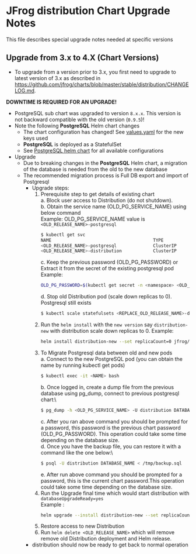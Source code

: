 # JFrog distribution Chart Upgrade Notes
This file describes special upgrade notes needed at specific versions

## Upgrade from 3.x to 4.X (Chart Versions)

* To upgrade from a version prior to 3.x, you first need to upgrade to latest version of 3.x as described in https://github.com/jfrog/charts/blob/master/stable/distribution/CHANGELOG.md.

**DOWNTIME IS REQUIRED FOR AN UPGRADE!**
* PostgreSQL sub chart was upgraded to version `8.x.x`. This version is not backward compatible with the old version (`0.9.5`)!
* Note the following **PostgreSQL** Helm chart changes
  * The chart configuration has changed! See [values.yaml](values.yaml) for the new keys used
  * **PostgreSQL** is deployed as a StatefulSet
  * See [PostgreSQL helm chart](https://hub.helm.sh/charts/stable/postgresql) for all available configurations
* Upgrade
  * Due to breaking changes in the **PostgreSQL** Helm chart, a migration of the database is needed from the old to the new database
  * The recommended migration process is Full DB export and import of Postgresql
    * Upgrade steps:
      1. Prerequisite step to get details of existing chart\
       a. Block user access to Distribution (do not shutdown).\
       b. Obtain the service name (OLD_PG_SERVICE_NAME) using below command\
          Example: OLD_PG_SERVICE_NAME value is `<OLD_RELEASE_NAME>-postgresql`
          ```bash
          $ kubectl get svc
          NAME                                       TYPE           CLUSTER-IP       EXTERNAL-IP   PORT(S)                       AGE
          <OLD_RELEASE_NAME>-postgresql              ClusterIP      10.101.250.74    <none>        5432/TCP                      114m
          <OLD_RELEASE_NAME>-distribution            ClusterIP      10.101.250.89    <none>        80:30291/TCP                  113m
         ```
         c. Keep the previous password (OLD_PG_PASSWORD) or Extract it from the secret of the existing postgresql pod
          Example: 
          ```bash
          OLD_PG_PASSWORD=$(kubectl get secret -n <namespace> <OLD_RELEASE_NAME>-postgresql -o jsonpath="{.data.postgres-password}" | base64 --decode)
          ```
         d. Stop old Distribution pod (scale down replicas to 0). Postgresql still exists
          ```bash
          $ kubectl scale statefulsets <REPLACE_OLD_RELEASE_NAME>-distribution --replicas=0
          ```
      2. Run the `helm install` with the `new version` say `distribution-new` with distribution scale down replicas to 0.
          Example:
          ```bash
          helm install distribution-new --set replicaCount=0 jfrog/distribution
          ```
      3. To Migrate Postgresql data between old and new pods\
          a. Connect to the new PostgreSQL pod (you can obtain the name by running kubectl get pods)
           ```bash
           $ kubectl exec -it <NAME> bash
           ```
          b. Once logged in, create a dump file from the previous database using pg_dump, connect to previous postgresql chart:\
           ```bash
           $ pg_dump -h <OLD_PG_SERVICE_NAME> -U distribution DATABASE_NAME > /tmp/backup.sql
           ```
          c. After you ran above command you should be prompted for a password, this password is the previous chart password (OLD_PG_PASSWORD). This operation could take some time depending on the database size.\
          d. Once you have the backup file, you can restore it with a command like the one below:\
            ```bash
            $ psql -U distribution DATABASE_NAME < /tmp/backup.sql
            ```
          e. After run above command you should be prompted for a password, this is the current chart password.This operation could  take some time depending on the database size.
      5. Run the Upgrade final time which would start distribution with `databaseUpgradeReady=yes` \
         Example :
         ```bash
         helm upgrade --install distribution-new --set replicaCount=1,databaseUpgradeReady=yes jfrog/distribution
         ```
      6. Restore access to new Distribution
      7. Run `helm delete <OLD_RELEASE_NAME>` which will remove remove old Distribution deployment and Helm release.
    * distribution should now be ready to get back to normal operation